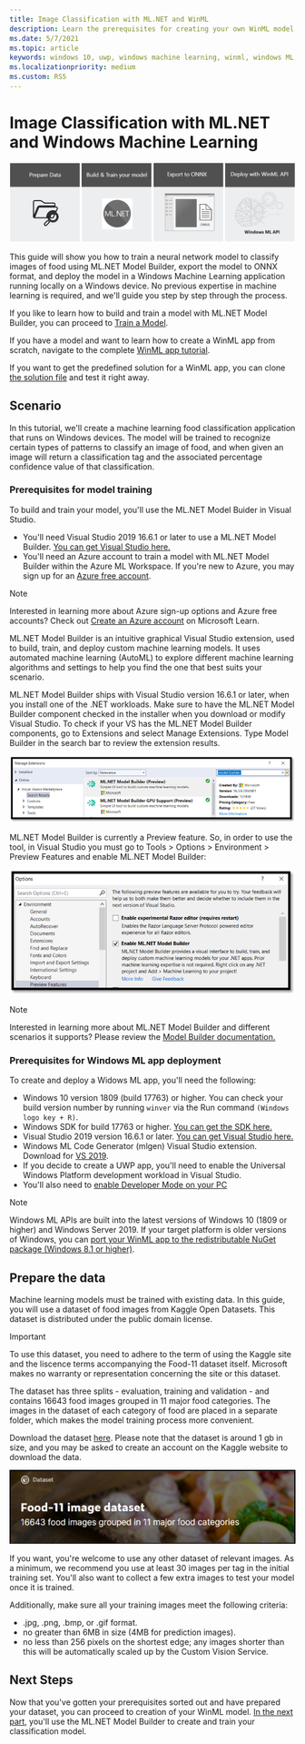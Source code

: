 ```yaml
---
title: Image Classification with ML.NET and WinML
description: Learn the prerequisites for creating your own WinML model with ML.NET, and how to use that model in a WinML Application
ms.date: 5/7/2021
ms.topic: article
keywords: windows 10, uwp, windows machine learning, winml, windows ML, tutorials, ml.net
ms.localizationpriority: medium
ms.custom: RS5
---
```



# Image Classification with ML.NET and Windows Machine Learning 

![Image classification flow](../../images/tutorials/mlnet/header.png)

This guide will show you how to train a neural network model to classify images of food using ML.NET Model Builder, export the model to ONNX format, and deploy the model in a Windows Machine Learning application running locally on a Windows device. No previous expertise in machine learning is required, and we'll guide you step by step through the process. 

If you like to learn how to build and train a model with ML.NET Model Builder, you can proceed to [Train a Model](mlnet-train-model.md).

If you have a model and want to learn how to create a WinML app from scratch, navigate to the complete [WinML app tutorial](mlnet-deploy-model.md). 

If you want to get the predefined solution for a WinML app, you can clone [the solution file](https://github.com/microsoft/Windows-Machine-Learning/tree/master/Samples/Tutorial%20Samples/MLNET%20and%20Windows%20ML) and test it right away.

## Scenario

In this tutorial, we'll create a machine learning food classification application that runs on Windows devices. The model will be trained to recognize certain types of patterns to classify an image of food, and when given an image will return a classification tag and the associated percentage confidence value of that classification.

### Prerequisites for model training

To build and train your model, you'll use the ML.NET Model Buider in Visual Studio.

* You'll need Visual Studio 2019 16.6.1 or later to use a ML.NET Model Builder. [You can get Visual Studio here.](https://developer.microsoft.com/windows/downloads/)
* You'll need an Azure account to train a model with ML.NET Model Builder within the Azure ML Workspace. If you're new to Azure, you may sign up for an [Azure free account](https://azure.microsoft.com/free/services/machine-learning/).

> [!NOTE]
> Interested in learning more about Azure sign-up options and Azure free accounts? Check out [Create an Azure account](/learn/modules/create-an-azure-account/) on Microsoft Learn.

ML.NET Model Builder is an intuitive graphical Visual Studio extension, used to build, train, and deploy custom machine learning models. It uses automated machine learning (AutoML) to explore different machine learning algorithms and settings to help you find the one that best suits your scenario.

ML.NET Model Builder ships with Visual Studio version 16.6.1 or later, when you install one of the .NET workloads. Make sure to have the ML.NET Model Builder component checked in the installer when you download or modify Visual Studio. To check if your VS has the ML.NET Model Builder components, go to Extensions and select Manage Extensions. Type Model Builder in the search bar to review the extension results. 

![Model builder extension](../../images/tutorials/mlnet/model-builder.png)

ML.NET Model Builder is currently a Preview feature. So, in order to use the tool, in Visual Studio you must go to Tools > Options > Environment > Preview Features and enable ML.NET Model Builder:

![Enable the model builder extension](../../images/tutorials/mlnet/model-builder-enable.png)

> [!NOTE]
> Interested in learning more about ML.NET Model Builder and different scenarios it supports? Please review the [Model Builder documentation.](/dotnet/machine-learning/automate-training-with-model-builder)

### Prerequisites for Windows ML app deployment

To create and deploy a Widows ML app, you'll need the following: 

*	Windows 10 version 1809 (build 17763) or higher. You can check your build version number by running `winver` via the Run command `(Windows logo key + R)`.
*	Windows SDK for build 17763 or higher. [You can get the SDK here.](https://developer.microsoft.com/windows/downloads/windows-10-sdk/)
*	Visual Studio 2019 version 16.6.1 or later. [You can get Visual Studio here.](https://developer.microsoft.com/windows/downloads/)
*	Windows ML Code Generator (mlgen) Visual Studio extension. Download for [VS 2019](https://marketplace.visualstudio.com/items?itemName=WinML.mlgenv2).
*	If you decide to create a UWP app, you'll need to enable the Universal Windows Platform development workload in Visual Studio.
*	You'll also need to [enable Developer Mode on your PC](/windows/apps/get-started/enable-your-device-for-development)

> [!NOTE]
> Windows ML APIs are built into the latest versions of Windows 10 (1809 or higher) and Windows Server 2019. If your target platform is older versions of Windows, you can [port your WinML app to the redistributable NuGet package (Windows 8.1 or higher)](../port-app-to-nuget.md). 


## Prepare the data

Machine learning models must be trained with existing data. In this guide, you will use a dataset of food images from Kaggle Open Datasets. This dataset is distributed under the public domain license.

> [!IMPORTANT]
> To use this dataset, you need to adhere to the term of using the Kaggle site and the liscence terms accompanying the Food-11 dataset itself. Microsoft makes no warranty or representation concerning the site or this dataset.

The dataset has three splits - evaluation, training and validation - and contains 16643 food images grouped in 11 major food categories. The images in the dataset of each category of food are placed in a separate folder, which makes the model training process more convenient. 

Download the dataset [here](https://www.kaggle.com/trolukovich/food11-image-dataset). Please note that the dataset is around 1 gb in size, and you may be asked to create an account on the Kaggle website to download the data.

![Food image dataset](../../images/tutorials/food-image-dataset.png)

If you want, you're welcome to use any other dataset of relevant images. As a minimum, we recommend you use at least 30 images per tag in the initial training set. You'll also want to collect a few extra images to test your model once it is trained.

Additionally, make sure all your training images meet the following criteria:
*	.jpg, .png, .bmp, or .gif format.
*	no greater than 6MB in size (4MB for prediction images).
*	no less than 256 pixels on the shortest edge; any images shorter than this will be automatically scaled up by the Custom Vision Service.

## Next Steps

Now that you've gotten your prerequisites sorted out and have prepared your dataset, you can proceed to creation of your WinML model. [In the next part](mlnet-train-model.md), you'll use the ML.NET Model Builder to create and train your classification model.
